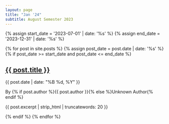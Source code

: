 ```yaml
---
layout: page
title: "Jan '24"
subtitle: August Semester 2023
---
```


<div class="post-list">
  {% assign start_date = '2023-07-01' | date: '%s' %}
  {% assign end_date = '2023-12-31' | date: '%s' %}

  {% for post in site.posts %}
    {% assign post_date = post.date | date: '%s' %}
    {% if post_date >= start_date and post_date <= end_date %}
      <div class="post-box">
        <h2><a href="{{ post.url }}">{{ post.title }}</a></h2>
        <p class="post-date">{{ post.date | date: "%B %d, %Y" }}</p>
        <p class="post-author">By {% if post.author %}{{ post.author }}{% else %}Unknown Author{% endif %}</p>
        <p class="post-excerpt">{{ post.excerpt | strip_html | truncatewords: 20 }}</p>
      </div>
    {% endif %}
  {% endfor %}
</div>


